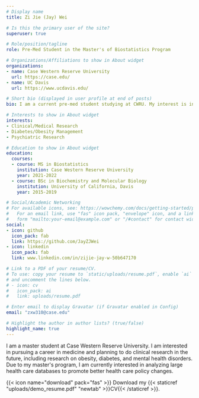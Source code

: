 ```yaml
---
# Display name
title: Zi Jie (Jay) Wei

# Is this the primary user of the site?
superuser: true

# Role/position/tagline
role: Pre-Med Student in the Master's of Biostatistics Program

# Organizations/Affiliations to show in About widget
organizations:
- name: Case Western Reserve University
  url: https://case.edu/
- name: UC Davis
  url: https://www.ucdavis.edu/

# Short bio (displayed in user profile at end of posts)
bio: I am a current pre-med student studying at CWRU. My interest is in doing clinical/medical research and reducing health care disparity in the current health care system. 

# Interests to show in About widget
interests:
- Clinical/Medical Research
- Diabetes/Obesity Management
- Psychiatric Research

# Education to show in About widget
education:
  courses:
  - course: MS in Biostatistics
    institution: Case Western Reserve University
    year: 2021-2022
  - course: BSc in Biochemistry and Molecular Biology
    institution: University of California, Davis
    year: 2015-2019

# Social/Academic Networking
# For available icons, see: https://wowchemy.com/docs/getting-started/page-builder/#icons
#   For an email link, use "fas" icon pack, "envelope" icon, and a link in the
#   form "mailto:your-email@example.com" or "/#contact" for contact widget.
social:
- icon: github
  icon_pack: fab
  link: https://github.com/JayZJWei
- icon: linkedin
  icon_pack: fab
  link: www.linkedin.com/in/zijie-jay-w-50b647170

# Link to a PDF of your resume/CV.
# To use: copy your resume to `static/uploads/resume.pdf`, enable `ai` icons in `params.toml`, 
# and uncomment the lines below.
# - icon: cv
#   icon_pack: ai
#   link: uploads/resume.pdf

# Enter email to display Gravatar (if Gravatar enabled in Config)
email: "zxw310@case.edu"

# Highlight the author in author lists? (true/false)
highlight_name: true
---
```


I am a master student at Case Western Reserve University. I am interested in pursuing a career in medicine and planning to do clinical research in the future, including research on obesity, diabetes, and mental health disorders. Due to my master's program, I am currently interested in analyzing large health care databases to promote better health care policy changes. 

{{< icon name="download" pack="fas" >}} Download my {{< staticref "uploads/demo_resume.pdf" "newtab" >}}CV{{< /staticref >}}.
